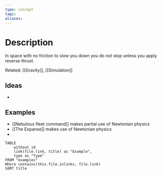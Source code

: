 ```yaml
---
type: concept
tags: 
aliases:
---
```


# Description
In space with no friction to slow you down you do not stop unless you apply reverse thrust.

Related: [[Gravity]], [[Simulation]]

## Ideas
- 

## Examples
- [[Nebulous fleet command]] makes partial use of Newtonian physics
- [[The Expanse]] makes use of Newtonian physics
- 
```dataview
TABLE
	without id
	link(file.link, title) as "Example",
	type as "Type"
FROM "examples"
Where contains(this.file.inlinks, file.link)
SORT title
```

